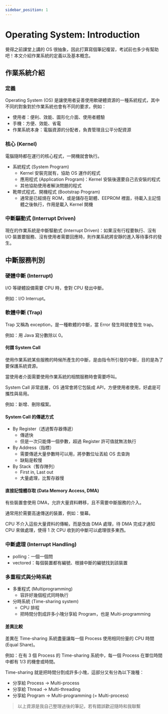 ```yaml
---
sidebar_position: 1
---
```


# Operating System: Introduction

覺得之前課堂上講的 OS 很抽象，因此打算寫個筆記複習，考試前也多少有幫助吧！本文介紹作業系統的定義以及基本概念。

## 作業系統介紹

### 定義

Operating System (OS) 是讓使用者妥善使用軟硬體資源的一種系統程式，其中不同的對象對於作業系統也會有不同的要求，例如：

- 使用者：便利、效能、圖形化介面、使用者體驗
- 手機：方便、效能、省電
- 作業系統本身：電腦資源的分配者，負責管理且公平分配資源

### 核心 (Kernel)

電腦隨時都在運行的核心程式，一開機就會執行。

- 系統程式 (System Program)
  - Kernel 安裝完就有，協助 OS 運作的程式
  - 應用程式 (Application Program)：Kernel 安裝後還要自己去安裝的程式
  - 其他協助使用者解決問題的程式
- 靴帶式程式、開機程式 (Bootstrap Program)
  - 通常是已經燒在 ROM，或是儲存在韌體、EEPROM 裡面，待載入主記憶體之後執行，作用是載入 Kernel 開機

### 中斷驅動式 (Interrupt Driven)

現在的作業系統是中斷驅動式 (Interrupt Driven)：如果沒有行程要執行、沒有 I/O 裝置要服務、沒有使用者需要回應時，則作業系統將安靜的進入等待事件的發生。

## 中斷服務判別

### 硬體中斷 (Interrupt)

I/O 等硬體設備需要 CPU 時，會對 CPU 發出中斷。

例如：I/O Interrupt。

### 軟體中斷 (Trap)

Trap 又稱為 exception，是一種軟體的中斷，當 Error 發生時就會發生 trap。

例如：用 Java 寫分數除以 0。

#### 何謂 System Call

使用作業系統某些服務的時候所產生的中斷，是由指令所引發的中斷，目的是為了要保護系統資源。

當使用者介面需要使用作業系統的相關服務時會需要呼叫。

System Call 非常底層，OS 通常會將它包裝成 API，方便使用者使用，好處是可攜性與易用。

例如：新增、刪除檔案。

#### System Call 的傳遞方式

- By Register（透過暫存器傳遞）
  - 傳遞快
  - 但是一次只能傳一個參數，超過 Register 許可值就無法執行
- By Address（指標）
  - 需要傳遞大量參數時可以用，將參數位址丟給 OS 去查詢
  - 缺點是較慢
- By Stack（暫存陣列）
  - First in, Last out
  - 大量處理，比暫存器慢

#### 直接記憶體存取 (Data Memory Access, DMA)

有些裝置會使用 DMA，允許大量資料轉移，且不需要中斷服務的介入。

通常用於需要高速傳送的裝置，例如：螢幕。

CPU 不介入這些大量資料的傳輸，而是改由 DMA 處理，待 DMA 完成才通知 CPU 來做處理，使得 1 次 CPU 收到的中斷可以處理很多東西。

### 中斷處理 (Interrupt Handling)

- polling：一個一個問
- vectored：每個裝置都有編號、根據中斷的編號找到該裝置

### 多重程式與分時系統

- 多重程式 (Multiprogramming)
  - 容許好幾個程式同時執行
- 分時系統 (Time-sharing system)
  - CPU 排程
  - 把時間分割成許多小塊分享給 Program，也是 Multi-programming

#### 差異比較

差異在 Time-sharing 系統盡量讓每一個 Process 使用相同份量的 CPU 時間 (Equal Share)。

例如：在有 3 個 Process 的 Time-sharing 系統中，每一個 Process 在單位時間中都有 1/3 的機會或時間。

Time-sharing 就是把時間分割成許多小塊，這部分又有分為以下幾種：

- 分享給 Process → Multi-process
- 分享給 Thread → Multi-threading
- 分享給 Program → Multi-programming (= Multi-process)

> 以上資源是我自己整理過後的筆記，若有錯誤歡迎隨時和我聯繫
